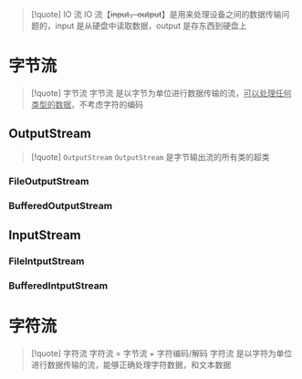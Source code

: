 
>[!quote] IO 流
>IO 流【~~input，output~~】是用来处理设备之间的数据传输问题的，input 是从硬盘中读取数据，output 是存东西到硬盘上

# 字节流
>[!quote] 字节流
>字节流 是以字节为单位进行数据传输的流，<u>可以处理任何类型的数据</u>，不考虑字符的编码

## OutputStream
>[!quote] `OutputStream` 
>`OutputStream` 是字节输出流的所有类的超类



### FileOutputStream



### BufferedOutputStream

## InputStream
### FileIntputStream



### BufferedIntputStream







# 字符流
>[!quote] 字符流
>字符流 = 字节流 + 字符编码/解码
>字符流 是以字符为单位进行数据传输的流，能够正确处理字符数据，和文本数据

















